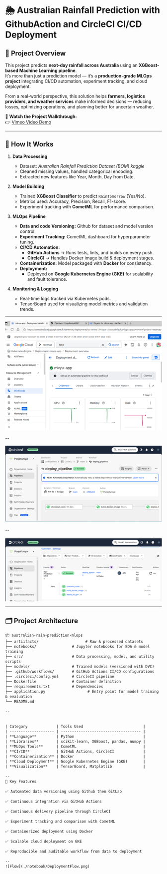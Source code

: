 # 🌦️ Australian Rainfall Prediction with GithubAction and CircleCI CI/CD Deployment

## 🚀 Project Overview
This project predicts **next-day rainfall across Australia** using an **XGBoost-based Machine Learning pipeline**.  
It’s more than just a prediction model — it’s a **production-grade MLOps project** integrating CI/CD automation, experiment tracking, and cloud deployment.

From a real-world perspective, this solution helps **farmers, logistics providers, and weather services** make informed decisions — reducing losses, optimizing operations, and planning better for uncertain weather.

🎥 **Watch the Project Walkthrough:**  
👉 [Vimeo Video Demo](https://vimeo.com/1126419238)

---

## 🧠 How It Works

1. **Data Processing**
   - Dataset: *Australian Rainfall Prediction Dataset (BOM) kaggle*  
   - Cleaned missing values, handled categorical encoding.  
   - Extracted new features like Year, Month, Day from Date.

2. **Model Building**
   - Trained **XGBoost Classifier** to predict `RainTomorrow` (Yes/No).
   - Metrics used: Accuracy, Precision, Recall, F1-score.
   - Experiment tracking with **CometML** for performance comparison.

3. **MLOps Pipeline**
   - **Data and code Versioning:** Github for dataset and model version control.  
   - **Experiment Tracking:** CometML dashboard for hyperparameter tuning.  
   - **CI/CD Automation:**  
     - **GitHub Actions** → Runs tests, lints, and builds on every push.  
     - **CircleCI** → Handles Docker image build & deployment stages.  
   - **Containerization:** Model packaged with **Docker** for consistency.  
   - **Deployment:**  
     - Deployed on **Google Kubernetes Engine (GKE)** for scalability and fault tolerance.  

4. **Monitoring & Logging**
   - Real-time logs tracked via Kubernetes pods.  
   - TensorBoard used for visualizing model metrics and validation trends.

---
![Kubernetes Cluster](./notebook/RainCluster.png)

--

![CircleCI Deployment](./notebook/RainCircleCI.png)

--

![CircleCI](./notebook/RainCircle.png)

---

## 🗂️ Project Architecture

```text
📦 australian-rain-prediction-mlops
├── artiifacts/                     # Raw & processed datasets
├── notebooks/                # Jupyter notebooks for EDA & model training
├── src/                      # Data processing, model, and utility scripts
├── models/                   # Trained models (versioned with DVC)
├── .github/workflows/        # GitHub Actions CI/CD configurations
├── .circleci/config.yml      # CircleCI pipeline
├── Dockerfile                # Container definition
├── requirements.txt          # Dependencies
├── application.py                   # Entry point for model training & evaluation
└── README.md

--


| Category             | Tools Used                           |
| -------------------- | ------------------------------------ |
| **Language**         | Python                               |
| **Libraries**        | scikit-learn, XGBoost, pandas, numpy |
| **MLOps Tools**      | CometML                              |
| **CI/CD**            | GitHub Actions, CircleCI             |
| **Containerization** | Docker                               |
| **Cloud Deployment** | Google Kubernetes Engine (GKE)       |
| **Visualization**    | TensorBoard, Matplotlib              |

--
🧩 Key Features

✅ Automated data versioning using Github then GitLab

✅ Continuous integration via GitHub Actions

✅ Continuous delivery pipeline through CircleCI

✅ Experiment tracking and comparison with CometML

✅ Containerized deployment using Docker

✅ Scalable cloud deployment on GKE

✅ Reproducible and auditable workflow from data to deployment

--
![Flow](./notebook/DeploymentFlow.png)
